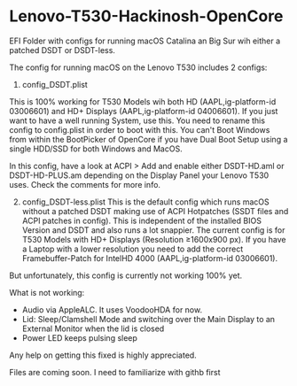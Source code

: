 # Lenovo-T530-Hackinosh-OpenCore
EFI Folder with configs for running macOS Catalina an Big Sur wih either a patched DSDT or DSDT-less.

The config for running macOS on the Lenovo T530 includes 2 configs:

1. config_DSDT.plist

This is 100% working for T530 Models wih both HD (AAPL,ig-platform-id 03006601) and HD+ Displays (AAPL,ig-platform-id 04006601). If you just want to have
a well running System, use this. You need to rename this config to config.plist in order to boot with this. You can't Boot Windows from within the BootPicker 
of OpenCore if you have Dual Boot Setup using a single HDD/SSD for both Windows and MacOS.

In this config, have a look at ACPI > Add and enable either DSDT-HD.aml or DSDT-HD-PLUS.am depending on the Display Panel your Lenovo T530 uses. Check the comments
for more info. 

2. config_DSDT-less.plist
This is the default config which runs macOS without a patched DSDT making use of ACPI Hotpatches (SSDT files and ACPI patches in config). This is independent 
of the installed BIOS Version and DSDT and also runs a lot snappier. The current config is for T530 Models with HD+ Displays (Resolution ≥1600x900 px). If you have a Laptop 
with a lower resolution you need to add the correct Framebuffer-Patch for IntelHD 4000 (AAPL,ig-platform-id 03006601).

But unfortunately, this config is currently not working 100% yet. 

What is not working:
- Audio via AppleALC. It uses VoodooHDA for now.
- Lid: Sleep/Clamshell Mode and switching over the Main Display to an External Monitor when the lid is closed
- Power LED keeps pulsing sleep

Any help on getting this fixed is highly appreciated.

Files are coming soon. I need to familiarize with githb first
